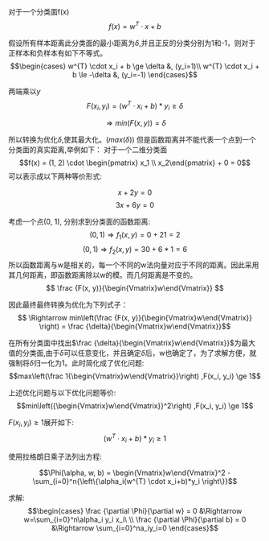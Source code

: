 对于一个分类面f(x) $$f(x) = w^{T} \cdot x + b$$

假设所有样本距离此分类面的最小距离为$\delta$,并且正反的分类分别为1和-1，则对于正样本和负样本有如下不等式。 $$\begin{cases} w^{T} \cdot x_i + b \ge \delta &, (y_i=1)\\ w^{T} \cdot x_i + b \le -\delta &, (y_i=-1) \end{cases}$$

两端乘以$y$ $$ F(x_i, y_i) = (w^{T} \cdot x_i+b)*y_i \ge \delta $$

$$ \Rightarrow min(F(x, y) ) = \delta$$

所以转换为优化$\delta$,使其最大化。($max(\delta)$) 但是函数距离并不能代表一个点到一个分类面的真实距离,举例如下： 对于一个二维分类面
 $$f(x) = (1, 2) \cdot \begin{pmatrix} x_1 \\ x_2\end{pmatrix} + 0 = 0$$ 
 可以表示成以下两种等价形式: 

 $$x+2y = 0$$ $$3x+6y = 0$$ 

 考虑一个点(0, 1), 分别求到分类面的函数距离: $$(0, 1) \Rightarrow f_1(x, y) = 0 + 21 = 2$$ $$(0, 1) \Rightarrow f_2(x, y) = 30 + 6*1 = 6$$ 所以函数距离与w是相关的，每一个不同的w法向量对应于不同的距离。因此采用其几何距离，即函数距离除以w的模。而几何距离是不变的。 $$ \frac {F(x, y)}{\begin{Vmatrix}w\end{Vmatrix}} $$

因此最终最终转换为优化为下列式子： $$ \Rightarrow min\left(\frac {F(x, y)}{\begin{Vmatrix}w\end{Vmatrix}} \right) = \frac {\delta}{\begin{Vmatrix}w\end{Vmatrix}}$$

在所有分类面中找出$\frac {\delta}{\begin{Vmatrix}w\end{Vmatrix}}$为最大值的分类面,由于$\delta$可以任意变化，并且确定$\delta$后，w也确定了，为了求解方便，就强制将$\delta$归一化为1。此时简化成了优化问题: 
$$max\left(\frac 1{\begin{Vmatrix}w\end{Vmatrix}}\right) ,F(x_i, y_i) \ge 1$$

上述优化问题与以下优化问题等价: $$min\left({\begin{Vmatrix}w\end{Vmatrix}}^2\right) ,F(x_i, y_i) \ge 1$$

$F(x_i, y_i) \ge 1$展开如下: $$(w^{T} \cdot x_i+b)*y_i \ge 1$$

使用拉格朗日乘子法列出方程:

$$\Phi(\alpha, w, b) = \begin{Vmatrix}w\end{Vmatrix}^2 - \sum_{i=0}^n{\left\{\alpha_i(w^{T} \cdot x_i+b)*y_i \right\}}$$

求解:
$$\begin{cases} \frac {\partial \Phi}{\partial w} = 0 &\Rightarrow w=\sum_{i=0}^n\alpha_i y_i x_i\ \\
 \frac {\partial \Phi}{\partial b} = 0 &\Rightarrow \sum_{i=0}^na_iy_i=0 \end{cases}$$


